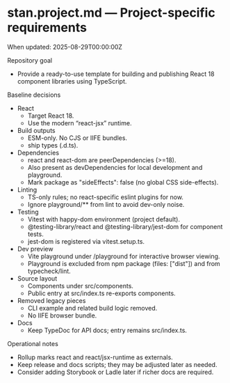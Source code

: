 # stan.project.md — Project-specific requirements

When updated: 2025-08-29T00:00:00Z

Repository goal

- Provide a ready-to-use template for building and publishing React 18
  component libraries using TypeScript.

Baseline decisions

- React
  - Target React 18.
  - Use the modern “react-jsx” runtime.
- Build outputs
  - ESM-only. No CJS or IIFE bundles.
  - ship types (.d.ts).
- Dependencies
  - react and react-dom are peerDependencies (>=18).
  - Also present as devDependencies for local development and playground.
  - Mark package as "sideEffects": false (no global CSS side-effects).
- Linting
  - TS-only rules; no react-specific eslint plugins for now.
  - Ignore playground/\*\* from lint to avoid dev-only noise.
- Testing
  - Vitest with happy-dom environment (project default).
  - @testing-library/react and @testing-library/jest-dom for component tests.
  - jest-dom is registered via vitest.setup.ts.
- Dev preview
  - Vite playground under /playground for interactive browser viewing.
  - Playground is excluded from npm package (files: ["dist"]) and from
    typecheck/lint.
- Source layout
  - Components under src/components.
  - Public entry at src/index.ts re-exports components.
- Removed legacy pieces
  - CLI example and related build logic removed.
  - No IIFE browser bundle.
- Docs
  - Keep TypeDoc for API docs; entry remains src/index.ts.

Operational notes

- Rollup marks react and react/jsx-runtime as externals.
- Keep release and docs scripts; they may be adjusted later as needed.
- Consider adding Storybook or Ladle later if richer docs are required.

